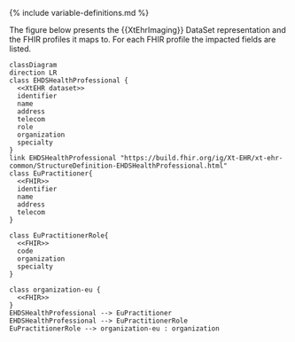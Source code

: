 {% include variable-definitions.md %}

The figure below presents the {{XtEhrImaging}} DataSet representation and the FHIR profiles it maps to. For each FHIR profile the impacted fields are listed.

```mermaid
classDiagram
direction LR
class EHDSHealthProfessional {
  <<XtEHR dataset>>
  identifier
  name
  address
  telecom
  role
  organization
  specialty
}
link EHDSHealthProfessional "https://build.fhir.org/ig/Xt-EHR/xt-ehr-common/StructureDefinition-EHDSHealthProfessional.html"
class EuPractitioner{
  <<FHIR>>
  identifier
  name
  address
  telecom
}

class EuPractitionerRole{
  <<FHIR>>
  code
  organization
  specialty
}

class organization-eu {
  <<FHIR>>
}
EHDSHealthProfessional --> EuPractitioner
EHDSHealthProfessional --> EuPractitionerRole
EuPractitionerRole --> organization-eu : organization
```

